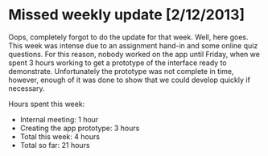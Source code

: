 # Missed weekly update [2/12/2013]
Oops, completely forgot to do the update for that week. Well, here goes.
This week was intense due to an assignment hand-in and some online quiz questions. For this reason, nobody worked on the app until Friday, when we spent 3 hours working to get a prototype of the interface ready to demonstrate.
Unfortunately the prototype was not complete in time, however, enough of it was done to show that we could develop quickly if necessary.

Hours spent this week:

 * Internal meeting: 1 hour
 * Creating the app prototype: 3 hours
 * Total this week: 4 hours
 * Total so far: 21 hours
